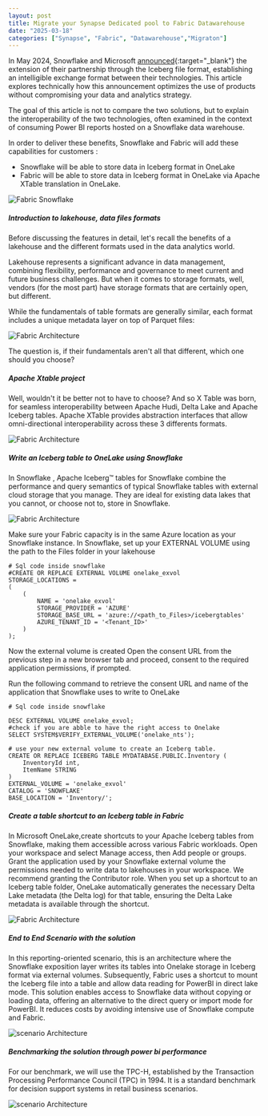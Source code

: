 ```yaml
---
layout: post
title: Migrate your Synapse Dedicated pool to Fabric Datawarehouse
date: "2025-03-18"
categories: ["Synapse", "Fabric", "Datawarehouse","Migraton"]
---
```

In May 2024, Snowflake and Microsoft [announced](https://www.snowflake.com/en/blog/microsoft-partnership-enhancing-interoperability/){:target="_blank"} the extension of their partnership through the Iceberg file format, establishing an intelligible exchange format between their technologies. This article explores technically how this announcement optimizes the use of products without compromising your data and analytics strategy.

The goal of this article is not to compare the two solutions, but to explain the interoperability of the two technologies, often examined in the context of consuming Power BI reports hosted on a Snowflake data warehouse.

In order to deliver these benefits, Snowflake and Fabric will add these capabilities for customers :

- Snowflake will be able to store data in Iceberg format in OneLake 
- Fabric will be able to store data in Iceberg format in OneLake via Apache XTable translation in OneLake.


![Fabric Snowflake](https://github.com/marc-hadjeje/marc-hadjeje.github.io/blob/main/assets/images/blog_post_image.jpg?raw=true)

##### Introduction to lakehouse, data files formats
Before discussing the features in detail, let's recall the benefits of a lakehouse and the different formats used in the data analytics world.

Lakehouse represents a significant advance in data management, combining flexibility, performance and governance to meet current and future business challenges. But when it comes to storage formats, well, vendors (for the most part) have storage formats that are certainly open, but different.

While the fundamentals of table formats are generally similar, each format includes a unique metadata layer on top of Parquet files:

![Fabric Architecture](https://github.com/marc-hadjeje/marc-hadjeje.github.io/blob/main/assets/images/format.jpg?raw=true)


The question is, if their fundamentals aren't all that different, which one should you choose?

##### Apache Xtable project

Well, wouldn't it be better not to have to choose? And so X Table was born, for seamless interoperability between Apache Hudi, Delta Lake and Apache Iceberg tables. 
Apache XTable provides abstraction interfaces that allow omni-directional interoperability across these 3 differents formats.

![Fabric Architecture](https://github.com/marc-hadjeje/marc-hadjeje.github.io/blob/main/assets/images/xtable.jpg?raw=true)

##### Write an Iceberg table to OneLake using Snowflake

In Snowflake , Apache Iceberg™ tables for Snowflake combine the performance and query semantics of typical Snowflake tables with external cloud storage that you manage. They are ideal for existing data lakes that you cannot, or choose not to, store in Snowflake.

![Fabric Architecture](https://github.com/marc-hadjeje/marc-hadjeje.github.io/blob/main/assets/images/icebergsnow.jpg?raw=true)

Make sure your Fabric capacity is in the same Azure location as your Snowflake instance.
In Snowflake, set up your EXTERNAL VOLUME using the path to the Files folder in your lakehouse


```
# Sql code inside snowflake
#CREATE OR REPLACE EXTERNAL VOLUME onelake_exvol
STORAGE_LOCATIONS =
(
    (
        NAME = 'onelake_exvol'
        STORAGE_PROVIDER = 'AZURE'
        STORAGE_BASE_URL = 'azure://<path_to_Files>/icebergtables'
        AZURE_TENANT_ID = '<Tenant_ID>'
    )
);
```

Now the external volume is created Open the consent URL from the previous step in a new browser tab and proceed, consent to the required application permissions, if prompted.

Run the following command to retrieve the consent URL and name of the application that Snowflake uses to write to OneLake

```
# Sql code inside snowflake

DESC EXTERNAL VOLUME onelake_exvol;
#check if you are abble to have the right access to Onelake 
SELECT SYSTEM$VERIFY_EXTERNAL_VOLUME('onelake_nts');

# use your new external volume to create an Iceberg table.
CREATE OR REPLACE ICEBERG TABLE MYDATABASE.PUBLIC.Inventory (
    InventoryId int,
    ItemName STRING
)
EXTERNAL_VOLUME = 'onelake_exvol'
CATALOG = 'SNOWFLAKE'
BASE_LOCATION = 'Inventory/';

```
##### Create a table shortcut to an Iceberg table in Fabric

In Microsoft OneLake,create shortcuts to your Apache Iceberg tables from Snowflake, making them accessible across various Fabric workloads.
Open your workspace and select Manage access, then Add people or groups. Grant the application used by your Snowflake external volume the permissions needed to write data to lakehouses in your workspace. We recommend granting the Contributor role.
When you set up a shortcut to an Iceberg table folder, OneLake automatically generates the necessary Delta Lake metadata (the Delta log) for that table, ensuring the Delta Lake metadata is available through the shortcut.

![Fabric Architecture](https://github.com/marc-hadjeje/marc-hadjeje.github.io/blob/main/assets/images/iceberg-shortcut-diagram.jpeg?raw=true)


##### End to End Scenario with the solution

In this reporting-oriented scenario, this is an architecture where the Snowflake exposition layer writes its tables into Onelake storage in Iceberg format via external volumes. Subsequently, Fabric uses a shortcut to mount the Iceberg file into a table and allow data reading for PowerBI in direct lake mode. This solution enables access to Snowflake data without copying or loading data, offering an alternative to the direct query or import mode for PowerBI. It reduces costs by avoiding intensive use of Snowflake compute and Fabric.

![scenario Architecture](https://github.com/marc-hadjeje/marc-hadjeje.github.io/blob/main/assets/images/archi-end.jpg?raw=true)

##### Benchmarking the solution through power bi performance

For our benchmark, we will use the TPC-H, established by the Transaction Processing Performance Council (TPC) in 1994. It is a standard benchmark for decision support systems in retail business scenarios. 

![scenario Architecture](https://github.com/marc-hadjeje/marc-hadjeje.github.io/blob/main/assets/images/archi-end.jpg?raw=true)